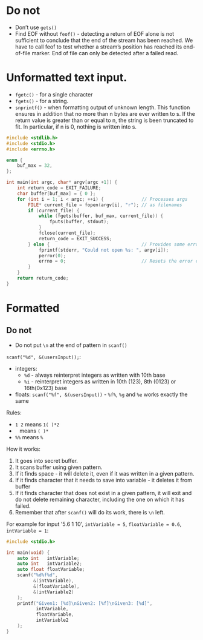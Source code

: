 #                  Do not

- Don’t use `gets()` 
- Find EOF without `feof()` - detecting a return of EOF alone is not sufficient to conclude that the end of the stream has been reached. We have to call feof to test whether a stream’s position has reached its end-of-file marker. End of file can only be detected after a failed read. 

# Unformatted text input. 

- `fgetc()` - for a single character
- `fgets()` - for a string.
- `snprintf()` - when formatting output of unknown length. This function ensures in addition that no more than n bytes are ever written to s. If the return value is greater than or equal to n, the string is been truncated to fit. In particular, if n is 0, nothing is written into s. 

```C
#include <stdlib.h>
#include <stdio.h>
#include <errno.h>

enum {
    buf_max = 32,
};

int main(int argc, char* argv[argc +1]) {
    int return_code = EXIT_FAILURE;
    char buffer[buf_max] = { 0 };
    for (int i = 1; i < argc; ++i) {              // Processes args
        FILE* current_file = fopen(argv[i], "r"); // as filenames
        if (current_file) {
            while (fgets(buffer, buf_max, current_file)) {
                fputs(buffer, stdout);
            }
            fclose(current_file);
            return_code = EXIT_SUCCESS;
        } else {                                  // Provides some error diagnostic
            fprintf(stderr, "Could not open %s: ", argv[i]);
            perror(0);
            errno = 0;                            // Resets the error code
        }
    }
    return return_code;
}
```

#                  Formatted

##                 Do not

- Do not put `\n` at the end of pattern in `scanf()`

`scanf("%d", &(usersInput));`:
- integers:
    - `%d` - always reinterpret integers as written with 10th base
    - `%i` - reinterpret integers as written in 10th (123), 8th (0123) or 16th(0x123) base
- floats: `scanf("%f", &(usersInput))` - `%f%`, `%g` and `%e` works exactly the same

Rules:
- `1 2` means `1( )*2`
- ` `   means `( )*`
- `%%`  means `%`

How it works:
1. It goes into secret buffer.
2. It scans buffer using given pattern.
3. If it finds space - it will delete it, even if it was written in a given pattern.
4. If it finds character that it needs to save into variable - it deletes it from buffer
5. If it finds character that does not exist in a given pattern, it will exit and do not delete remaining character, including the one on which it has failed.
6. Remember that after `scanf()` will do its work, there is `\n` left.

For example for input '5.6 1 10', `intVariable = 5`, `floatVariable = 0.6`, `intVariable = 1`:
```C
#include <stdio.h> 

int main(void) {
    auto int   intVariable;
    auto int   intVariable2;
    auto float floatVariable;
    scanf("%d%f%d",
          &(intVariable),
          &(floatVariable),
          &(intVariable2)
    );
    printf("Given1: [%d]\nGiven2: [%f]\nGiven3: [%d]",
           intVariable,
           floatVariable,
           intVariable2
    );
}
```